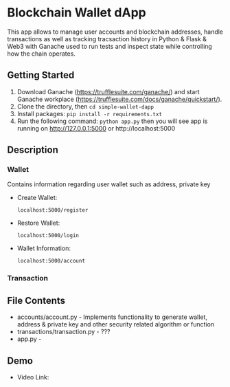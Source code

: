# Blockchain Wallet dApp
This app allows to manage user accounts and blockchain addresses, handle transactions as well as tracking tracsaction history in Python & Flask & Web3 with Ganache used to run tests and inspect state while controlling how the chain operates.

## Getting Started
1. Download Ganache (https://trufflesuite.com/ganache/) and start Ganache workplace (https://trufflesuite.com/docs/ganache/quickstart/).
2. Clone the directory, then `cd simple-wallet-dapp`
3. Install packages:
  `pip install -r requirements.txt`
 4. Run the following command:
  `python app.py`
  then you will see app is running on http://127.0.0.1:5000 or http://localhost:5000
  
## Description

### Wallet
Contains information regarding user wallet such as address, private key
  * Create Wallet:
  
    `localhost:5000/register`

  * Restore Wallet:

    `localhost:5000/login`

  * Wallet Information:

    `localhost:5000/account`

### Transaction

## File Contents
  * accounts/account.py - Implements functionality to generate wallet, address & private key and other security related algorithm or function
  * transactions/transaction.py - ???
  * app.py - 
  
## Demo
 * Video Link: 
